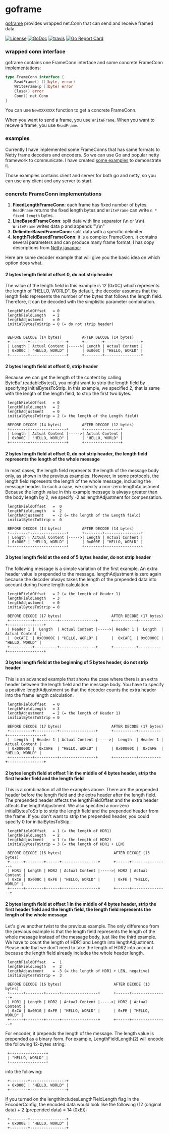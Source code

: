 # goframe
[goframe](https://github.com/smallnest/goframe) provides wrapped net.Conn that can send and receive framed data.

[![License](https://img.shields.io/:license-apache-blue.svg)](https://opensource.org/licenses/Apache-2.0) [![GoDoc](https://godoc.org/github.com/smallnest/goframe?status.png)](http://godoc.org/github.com/smallnest/goframe)  [![travis](https://travis-ci.org/smallnest/goframe.svg?branch=master)](https://travis-ci.org/smallnest/goframe) [![Go Report Card](https://goreportcard.com/badge/github.com/smallnest/goframe)](https://goreportcard.com/report/github.com/smallnest/goframe)


### wrapped conn interface
goframe contains one FrameConn interface and some concrete FrameConn implementations:

```go
type FrameConn interface {
	ReadFrame() ([]byte, error)
	WriteFrame(p []byte) error
	Close() error
	Conn() net.Conn
}
```

You can use `NewXXXXXXX` function to get a concrete FrameConn.

When you want to send a frame, you use `WriteFrame`.
When you want to receve a frame, you use `ReadFrame`.


### examples

Currently I have implemented some FrameConns that has same formats to Netty frame decoders and encoders.
So we can use Go and popular netty framework to communicate. I have created [some examples](https://github.com/smallnest/goframe/tree/master/_examples) to demonstrate it.

Those examples contains client and server for both go and netty, so you can use any client and any server to start.


### concrete FrameConn implementations

1. **FixedLengthFrameConn**: each frame has fixed number of bytes. `ReadFrame` returns the fixed length bytes and `WriteFrame` can write `n * fixed length` bytes.
2. **LineBasedFrameConn**: split data with line separator (\n or \r\n). `WriteFrame` writes data p and appends "\r\n"
3. **DelimiterBasedFrameConn**: split data with a specific delimiter.
4. **lengthFieldBasedFrameConn**: it is a complex FrameConn. It contains several parameters and can produce many frame format. I has copy descriptions from [Netty javadoc](https://netty.io/4.1/api/io/netty/handler/codec/LengthFieldBasedFrameDecoder.html):

Here are some decoder example that will give you the basic idea on which option does what.

#### 2 bytes length field at offset 0, do not strip header

The value of the length field in this example is 12 (0x0C) which represents the length of "HELLO, WORLD". By default, the decoder assumes that the length field represents the number of the bytes that follows the length field. Therefore, it can be decoded with the simplistic parameter combination.

```
 lengthFieldOffset   = 0
 lengthFieldLength   = 2
 lengthAdjustment    = 0
 initialBytesToStrip = 0 (= do not strip header)


 BEFORE DECODE (14 bytes)         AFTER DECODE (14 bytes)
 +--------+----------------+      +--------+----------------+
 | Length | Actual Content |----->| Length | Actual Content |
 | 0x000C | "HELLO, WORLD" |      | 0x000C | "HELLO, WORLD" |
 +--------+----------------+      +--------+----------------+
```

#### 2 bytes length field at offset 0, strip header

Because we can get the length of the content by calling ByteBuf.readableBytes(), you might want to strip the length field by specifying initialBytesToStrip. In this example, we specified 2, that is same with the length of the length field, to strip the first two bytes.

```
 lengthFieldOffset   = 0
 lengthFieldLength   = 2
 lengthAdjustment    = 0
 initialBytesToStrip = 2 (= the length of the Length field)

 BEFORE DECODE (14 bytes)         AFTER DECODE (12 bytes)
 +--------+----------------+      +----------------+
 | Length | Actual Content |----->| Actual Content |
 | 0x000C | "HELLO, WORLD" |      | "HELLO, WORLD" |
 +--------+----------------+      +----------------+
```

#### 2 bytes length field at offset 0, do not strip header, the length field represents the length of the whole message

In most cases, the length field represents the length of the message body only, as shown in the previous examples. However, in some protocols, the length field represents the length of the whole message, including the message header. In such a case, we specify a non-zero lengthAdjustment. Because the length value in this example message is always greater than the body length by 2, we specify -2 as lengthAdjustment for compensation.

```
 lengthFieldOffset   =  0
 lengthFieldLength   =  2
 lengthAdjustment    = -2 (= the length of the Length field)
 initialBytesToStrip =  0

 BEFORE DECODE (14 bytes)         AFTER DECODE (14 bytes)
 +--------+----------------+      +--------+----------------+
 | Length | Actual Content |----->| Length | Actual Content |
 | 0x000E | "HELLO, WORLD" |      | 0x000E | "HELLO, WORLD" |
 +--------+----------------+      +--------+----------------+
```

#### 3 bytes length field at the end of 5 bytes header, do not strip header

The following message is a simple variation of the first example. An extra header value is prepended to the message. lengthAdjustment is zero again because the decoder always takes the length of the prepended data into account during frame length calculation.

```
 lengthFieldOffset   = 2 (= the length of Header 1)
 lengthFieldLength   = 3
 lengthAdjustment    = 0
 initialBytesToStrip = 0

 BEFORE DECODE (17 bytes)                      AFTER DECODE (17 bytes)
 +----------+----------+----------------+      +----------+----------+----------------+
 | Header 1 |  Length  | Actual Content |----->| Header 1 |  Length  | Actual Content |
 |  0xCAFE  | 0x00000C | "HELLO, WORLD" |      |  0xCAFE  | 0x00000C | "HELLO, WORLD" |
 +----------+----------+----------------+      +----------+----------+----------------+
```

#### 3 bytes length field at the beginning of 5 bytes header, do not strip header

This is an advanced example that shows the case where there is an extra header between the length field and the message body. You have to specify a positive lengthAdjustment so that the decoder counts the extra header into the frame length calculation.

```
 lengthFieldOffset   = 0
 lengthFieldLength   = 3
 lengthAdjustment    = 2 (= the length of Header 1)
 initialBytesToStrip = 0

 BEFORE DECODE (17 bytes)                      AFTER DECODE (17 bytes)
 +----------+----------+----------------+      +----------+----------+----------------+
 |  Length  | Header 1 | Actual Content |----->|  Length  | Header 1 | Actual Content |
 | 0x00000C |  0xCAFE  | "HELLO, WORLD" |      | 0x00000C |  0xCAFE  | "HELLO, WORLD" |
 +----------+----------+----------------+      +----------+----------+----------------+
``` 

#### 2 bytes length field at offset 1 in the middle of 4 bytes header, strip the first header field and the length field

This is a combination of all the examples above. There are the prepended header before the length field and the extra header after the length field. The prepended header affects the lengthFieldOffset and the extra header affects the lengthAdjustment. We also specified a non-zero initialBytesToStrip to strip the length field and the prepended header from the frame. If you don't want to strip the prepended header, you could specify 0 for initialBytesToSkip.

```
 lengthFieldOffset   = 1 (= the length of HDR1)
 lengthFieldLength   = 2
 lengthAdjustment    = 1 (= the length of HDR2)
 initialBytesToStrip = 3 (= the length of HDR1 + LEN)

 BEFORE DECODE (16 bytes)                       AFTER DECODE (13 bytes)
 +------+--------+------+----------------+      +------+----------------+
 | HDR1 | Length | HDR2 | Actual Content |----->| HDR2 | Actual Content |
 | 0xCA | 0x000C | 0xFE | "HELLO, WORLD" |      | 0xFE | "HELLO, WORLD" |
 +------+--------+------+----------------+      +------+----------------+
```

#### 2 bytes length field at offset 1 in the middle of 4 bytes header, strip the first header field and the length field, the length field represents the length of the whole message

Let's give another twist to the previous example. The only difference from the previous example is that the length field represents the length of the whole message instead of the message body, just like the third example. We have to count the length of HDR1 and Length into lengthAdjustment. Please note that we don't need to take the length of HDR2 into account because the length field already includes the whole header length.

```
 lengthFieldOffset   =  1
 lengthFieldLength   =  2
 lengthAdjustment    = -3 (= the length of HDR1 + LEN, negative)
 initialBytesToStrip =  3

 BEFORE DECODE (16 bytes)                       AFTER DECODE (13 bytes)
 +------+--------+------+----------------+      +------+----------------+
 | HDR1 | Length | HDR2 | Actual Content |----->| HDR2 | Actual Content |
 | 0xCA | 0x0010 | 0xFE | "HELLO, WORLD" |      | 0xFE | "HELLO, WORLD" |
 +------+--------+------+----------------+      +------+----------------+
``` 

For encoder, it prepends the length of the message. The length value is prepended as a binary form.
For example, LengthFieldLength(2) will encode the following 12-bytes string:

```
 +----------------+
 | "HELLO, WORLD" |
 +----------------+
```

into the following:

```
 +--------+----------------+
 + 0x000C | "HELLO, WORLD" |
 +--------+----------------+
```

If you turned on the lengthIncludesLengthFieldLength flag in the EncoderConfig, the encoded data would look like the following (12 (original data) + 2 (prepended data) = 14 (0xE)):

```
 +--------+----------------+
 + 0x000E | "HELLO, WORLD" |
 +--------+----------------+
```


